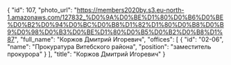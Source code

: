 {
    "id": 107,
    "photo_url": "https://members2020by.s3.eu-north-1.amazonaws.com/127832_%D0%9A%D0%BE%D1%80%D0%B6%D0%BE%D0%B2%D0%94%D0%BC%D0%B8%D1%82%D1%80%D0%B8%D0%B9%D0%98%D0%B3%D0%BE%D1%80%D0%B5%D0%B2%D0%B8%D1%87",
    "full_name": "Коржов Дмитрий Игоревич",
    "offices": [
        {
            "id": "02-06",
            "name": "Прокуратура Витебского района",
            "position": "заместитель прокурора"
        }
    ],
    "title": "Коржов Дмитрий Игоревич"
}